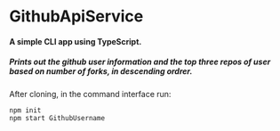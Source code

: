# GithubApiService
 #### A simple CLI app using TypeScript.
 ##### Prints out the github user information and the top three repos of user based on number of forks, in descending ordrer.
 After cloning, in the command interface run:
 ```
 npm init
 npm start GithubUsername
 ```
 

